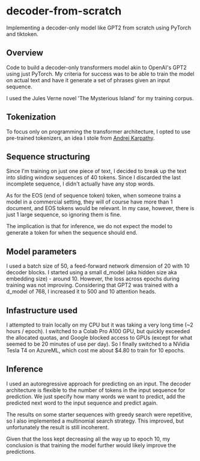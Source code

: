 # decoder-from-scratch
Implementing a decoder-only model like GPT2 from scratch using PyTorch and tiktoken.

## Overview
Code to build a decoder-only transformers model akin to OpenAI's GPT2 using
just PyTorch.  My criteria for success was to be able to train the model on
actual text and have it generate a set of phrases given an input sequence.

I used the Jules Verne novel 'The Mysterious Island' for my training corpus.

## Tokenization
To focus only on programming the transformer architecture, I opted to use
pre-trained tokenizers, an idea I stole from [Andrej Karpathy](https://github.com/karpathy/minbpe).

## Sequence structuring
Since I'm training on just one piece of text, I decided to break up
the text into sliding window sequences of 40 tokens.  Since I discarded the last
incomplete sequence, I didn't actually have any stop words.

As for the EOS (end of sequence token) token, when someone trains a model in a
commercial setting, they will of course have more than 1 document, and
EOS tokens would be relevant.  In my case, however, there is just 1 large
sequence, so ignoring them is fine.

The implication is that for inference, we do not expect the model to generate
a token for when the sequence should end.

## Model parameters
I used a batch size of 50, a feed-forward network dimension of 20 with 10 decoder blocks.
I started using a small d_model (aka hidden size aka embedding size) - around 10.
However, the loss across epochs during training was not improving.  Considering
that GPT2 was trained with a d_model of 768, I increased it to 500 and
10 attention heads.

## Infastructure used
I attempted to train locally on my CPU but it was taking a very long time (~2
hours / epoch).  I switched to a Colab Pro A100 GPU, but quickly exceeded the
allocated quotas, and Google blocked access to GPUs (except for what seemed
to be 20 minutes of use per day).  So I finally switched to a NVidia Tesla T4 on
AzureML, which cost me about $4.80 to train for 10 epochs.

## Inference
I used an autoregressive approach for predicting on an input.  The decoder
architecture is flexible to the number of tokens in the input sequence for
prediction.  We just specify how many words we want to predict, add the predicted
next word to the input sequence and predict again.

The results on some starter sequences with greedy search were repetitive, so I
also implemented a multinomial search strategy. This improved, but unfortunately
the result is still incoherent.

Given that the loss kept decreasing all the way up to epoch 10, my conclusion
is that training the model further would likely improve the predictions.

